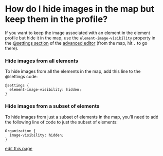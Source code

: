 # How do I hide images in the map but keep them in the profile?

If you want to keep the image associated with an element in the element profile but hide it in the map, use the `element-image-visibility` property in the [@settings section](/guides/advanced-settings.md) of the [advanced editor](/overview/view-editors.md) (from the map, hit `.` to go there).

### Hide images from all elements

To hide images from all the elements in the map, add this line to the @settings code:

```
@settings {
  element-image-visibility: hidden;
}
```

### Hide images from a subset of elements

To hide images from just a subset of elements in the map, you'll need to add the following line of code to just the subset of elements:

```
Organization {
  image-visibility: hidden;
}
```

<span class="edit-link"><a href="https://github.com/kumu/docs/blob/master/faq/how-do-i-hide-images-from-the-map.md" target="_blank"><i class="fa fa-github"></i> edit this page</a></span>
